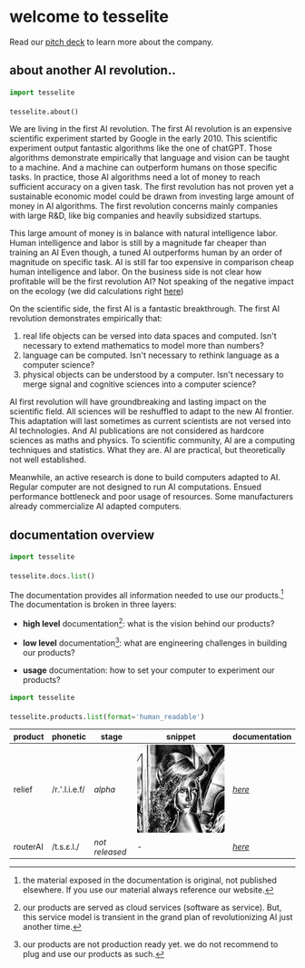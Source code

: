 # **welcome to tesselite**

Read our [pitch deck](more/tesselite-pitch-deck.pdf) to learn more about the company.



## **about another AI revolution..**

````python fct_label="python"
import tesselite

tesselite.about()
````

We are living in the first AI revolution. The first AI revolution is an expensive scientific experiment started by Google in the early 2010. 
This scientific experiment output fantastic algorithms like the one of chatGPT. 
Those algorithms demonstrate empirically that language and vision can be taught to a machine.
And a machine can outperform humans on those specific tasks.
In practice, those AI algorithms need a lot of money to reach sufficient accuracy on a given task. 
The first revolution has not proven yet a sustainable economic model could be drawn from investing large amount of money in AI algorithms.
The first revolution concerns mainly companies with large R&D, like big companies and heavily subsidized startups.

This large amount of money is in balance with natural intelligence labor. 
Human intelligence and labor is still by a magnitude far cheaper than training an AI 
Even though, a tuned AI outperforms human by an order of magnitude on specific task. AI is still far too expensive in comparison cheap human intelligence and labor.
On the business side is not clear how profitable will be the first revolution AI? Not speaking of the negative impact on the ecology (we did calculations right [here](content/second-ai-revolution.md))


On the scientific side, the first AI is a fantastic breakthrough. The first AI revolution demonstrates empirically that:

1. real life objects can be versed into data spaces and computed. Isn't necessary to extend mathematics to model more than numbers?
2. language can be computed. Isn't necessary to rethink language as a computer science?
3. physical objects can be understood by a computer. Isn't necessary to merge signal and cognitive sciences into a computer science?


AI first revolution will have groundbreaking and lasting impact on the scientific field. All sciences will be reshuffled to adapt to the new AI frontier. This adaptation will last sometimes as current scientists are not versed into AI technologies. And AI publications are not considered as hardcore sciences as maths and physics.
To scientific community, AI are a computing techniques and statistics. What they are. AI are practical, but theoretically not well established.

Meanwhile, an active research is done to build computers adapted to AI. Regular computer are not designed to run AI computations. Ensued performance bottleneck and poor usage of resources. 
Some manufacturers already commercialize AI adapted computers.   




## **documentation overview**

````python fct_label="python"
import tesselite

tesselite.docs.list()
````

The documentation provides all information needed to use our products.[^1] The documentation is broken in three layers:


- **high level** documentation[^2]: what is the vision behind our products?

- **low level** documentation[^3]: what are engineering challenges in building our products?

- **usage** documentation: how to set your computer to experiment our products? 


[^1]: the material exposed in the documentation is original, not published elsewhere. If you use our material always reference our website.
[^2]: our products are served as cloud services (software as service). But, this service model is transient in the grand plan of revolutionizing AI just another time. 
[^3]: our products are not production ready yet. we do not recommend to plug and use our products as such.  

````python fct_label="python"
import tesselite

tesselite.products.list(format='human_readable')
````


| product  | phonetic      | stage          | snippet                           | documentation          |
|----------|---------------|----------------|-----------------------------------|------------------------|
| relief   | /r.'.l.i.e.f/ | *alpha*        | ![img-xs](static/images/lena.png) | [*here*](relief.md)    |
| routerAI | /t.s.ɛ.l./    | *not released* | -                                 | [*here*](router_ai.md) |

